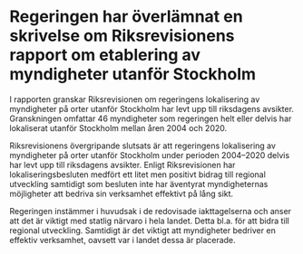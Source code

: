 # Regeringen har överlämnat en skrivelse om Riksrevisionens rapport om etablering av myndigheter utanför Stockholm

I rapporten granskar Riksrevisionen om regeringens lokalisering av myndigheter på orter utanför Stockholm har levt upp till riksdagens avsikter. Granskningen omfattar 46 myndigheter som regeringen helt eller delvis har lokaliserat utanför Stockholm mellan åren 2004 och 2020\.

Riksrevisionens övergripande slutsats är att regeringens lokalisering av myndigheter på orter utanför Stockholm under perioden 2004–2020 delvis har levt upp till riksdagens avsikter. Enligt Riksrevisionen har lokaliseringsbesluten medfört ett litet men positivt bidrag till regional utveckling samtidigt som besluten inte har äventyrat myndigheternas möjligheter att bedriva sin verksamhet effektivt på lång sikt.

Regeringen instämmer i huvudsak i de redovisade iakttagelserna och anser att det är viktigt med statlig närvaro i hela landet. Detta bl.a. för att bidra till regional utveckling. Samtidigt är det viktigt att myndigheter bedriver en effektiv verksamhet, oavsett var i landet dessa är placerade.
